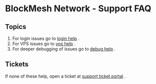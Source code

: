 # BlockMesh Network - Support FAQ

## Topics
1. For login issues go to [login help](https://github.com/block-mesh/block-mesh-support-faq/blob/main/LOGIN.md) .
2. For VPS issues go to [vps help](https://github.com/block-mesh/block-mesh-support-faq/blob/main/VPS_CHECK.md) .
3. For deeper debugging of issues go to [debug help](https://github.com/block-mesh/block-mesh-support-faq/blob/main/DEBUG.md) .

## Tickets
If none of these help, open a ticket at [support ticket portal](https://blockmesh.atlassian.net/servicedesk/customer/portals) .
